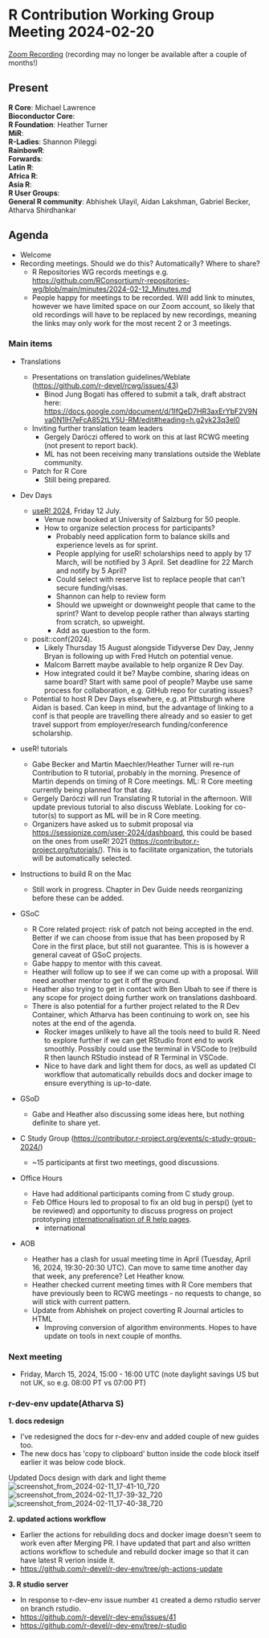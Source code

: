 # R Contribution Working Group Meeting 2024-02-20

[Zoom Recording](https://us02web.zoom.us/rec/share/hY3OBGi8pipZRCtk7Pt8DHEm3VqGFy-SeOJkh31oixtgsHdxdVsrPILZW0TkqSk8.FWyeBw2NU4C-xYds) (recording may no longer be available after a couple of months!)

## Present

**R Core**: Michael Lawrence    
**Bioconductor Core**:   
**R Foundation**:  Heather Turner  
**MiR**:   
**R-Ladies**: Shannon Pileggi  
**RainbowR**:   
**Forwards**:   
**Latin R**:   
**Africa R**:   
**Asia R**:   
**R User Groups**:   
**General R community**:   Abhishek Ulayil, Aidan Lakshman, Gabriel Becker, Atharva Shirdhankar

## Agenda

- Welcome
- Recording meetings. Should we do this? Automatically? Where to share?
    - R Repositories WG records meetings e.g. https://github.com/RConsortium/r-repositories-wg/blob/main/minutes/2024-02-12_Minutes.md
    - People happy for meetings to be recorded. Will add link to minutes, however we have limited space on our Zoom account, so likely that old recordings will have to be replaced by new recordings, meaning the links may only work for the most recent 2 or 3 meetings.

### Main items

- Translations
    - Presentations on translation guidelines/Weblate (https://github.com/r-devel/rcwg/issues/43)
        - Binod Jung Bogati has offered to submit a talk, draft abstract here: https://docs.google.com/document/d/1IfQeD7HR3axErYbF2V9Nva0N1lH7eFcA852tLY5U-RM/edit#heading=h.g2yk23q3el0
    - Inviting further translation team leaders
        - Gergely Daróczi offered to work on this at last RCWG meeting (not present to report back).
        - ML has not been receiving many translations outside the Weblate community. 
    - Patch for R Core
        - Still being prepared.   
    
- Dev Days
    - [useR! 2024](https://user2024.r-project.org/), Friday 12 July.
        - Venue now booked at University of Salzburg for 50 people.
        - How to organize selection process for participants? 
            - Probably need application form to balance skills and experience levels as for sprint.
            - People applying for useR! scholarships need to apply by 17 March, will be notified by 3 April. Set deadline for 22 March and notify by 5 April?
            - Could select with reserve list to replace people that can't secure funding/visas.
            - Shannon can help to review form
            - Should we upweight or downweight people that came to the sprint? Want to develop people rather than always starting from scratch, so upweight.
            - Add as question to the form.
    - posit::conf(2024). 
        - Likely Thursday 15 August alongside Tidyverse Dev Day, Jenny Bryan is following up with Fred Hutch on potential venue.
        - Malcom Barrett maybe available to help organize R Dev Day.
        - How integrated could it be? Maybe combine, sharing ideas on same board? Start with same pool of people? Maybe use same process for collaboration, e.g. GitHub repo for curating issues?
    - Potential to host R Dev Days elsewhere, e.g. at Pittsburgh where Aidan is based. Can keep in mind, but the advantage of linking to a conf is that people are travelling there already and so easier to get travel support from employer/research funding/conference scholarship.

- useR! tutorials
    - Gabe Becker and Martin Maechler/Heather Turner will re-run Contribution to R tutorial, probably in the morning. Presence of Martin depends on timing of R Core meetings. ML: R Core meeting currently being planned for that day.
    - Gergely Daróczi will run Translating R tutorial in the afternoon. Will update previous tutorial to also discuss Weblate. Looking for co-tutor(s) to support as ML will be in R Core meeting.
    - Organizers have asked us to submit proposal via https://sessionize.com/user-2024/dashboard, this could be based on the ones from useR! 2021 (https://contributor.r-project.org/tutorials/). This is to facilitate organization, the tutorials will be automatically selected.

- Instructions to build R on the Mac
   - Still work in progress. Chapter in Dev Guide needs reorganizing before these can be added.

- GSoC
    - R Core related project: risk of patch not being accepted in the end. Better if we can choose from issue that has been proposed by R Core in the first place, but still not guarantee. This is is however a general caveat of GSoC projects.
    - Gabe happy to mentor with this caveat.
    - Heather will follow up to see if we can come up with a proposal. Will need another mentor to get it off the ground.
    - Heather also trying to get in contact with Ben Ubah to see if there is any scope for project doing further work on translations dashboard.
    - There is also potential for a further project related to the R Dev Container, which Atharva has been continuing to work on, see his notes at the end of the agenda.
         - Rocker images unlikely to have all the tools need to build R. Need to explore further if we can get RStudio front end to work smoothly. Possibly could use the terminal in VSCode to (re)build R then launch RStudio instead of R Terminal in VSCode.
         - Nice to have dark and light them for docs, as well as updated CI workflow that automatically rebuilds docs and docker image to ensure everything is up-to-date.
- GSoD
   - Gabe and Heather also discussing some ideas here, but nothing definite to share yet.

- C Study Group (https://contributor.r-project.org/events/c-study-group-2024/)
    - ~15 participants at first two meetings, good discussions.
    
- Office Hours
    - Have had additional participants coming from C study group.
    - Feb Office Hours led to proposal to fix an old bug in persp() (yet to be reviewed) and opportunity to discuss progress on project prototyping [internationalisation of R help pages](https://github.com/eliocamp/rhelpi18n).
       - international   

- AOB
    - Heather has a clash for usual meeting time in April (Tuesday, April 16, 2024, 19:30-20:30 UTC). Can move to same time another day that week, any preference? Let Heather know.
    - Heather checked current meeting times with R Core members that have previously been to RCWG meetings - no requests to change, so will stick with current pattern.
    - Update from Abhishek on project coverting R Journal articles to HTML
       - Improving conversion of algorithm environments. Hopes to have update on tools in next couple of months.
     
### Next meeting

- Friday, March 15, 2024, 15:00 - 16:00 UTC (note daylight savings US but not UK, so e.g. 08:00 PT vs 07:00 PT)


### r-dev-env update(Atharva S)
**1. docs redesign**
- I've redesigned the docs for r-dev-env and added couple of new guides too.
- The new docs has 'copy to clipboard' button inside the code block itself earlier it was below code block.

Updated Docs design with dark and light theme
![screenshot_from_2024-02-11_17-41-10_720](https://hackmd.io/_uploads/S1awLVM3p.png)
![screenshot_from_2024-02-11_17-39-32_720](https://hackmd.io/_uploads/B1a_84GhT.png)
![screenshot_from_2024-02-11_17-40-38_720](https://hackmd.io/_uploads/HkMFUNMn6.png)

**2. updated actions workflow**
- Earlier the actions for rebuilding docs and docker image doesn't seem to work even after Merging PR. I have updated that part and also written actions workflow to schedule and rebuild docker image so that it can have latest R verion inside it.
- https://github.com/r-devel/r-dev-env/tree/gh-actions-update

**3. R studio server**
- In response to r-dev-env issue number `41` created a demo rstudio server on branch rstudio.
- https://github.com/r-devel/r-dev-env/issues/41
- https://github.com/r-devel/r-dev-env/tree/r-studio




